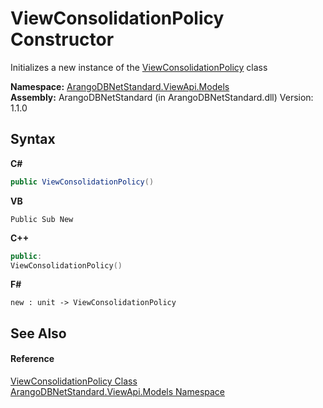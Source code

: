 # ViewConsolidationPolicy Constructor 
 

Initializes a new instance of the <a href="a7f55422-d362-7371-9e47-d2786c89b753">ViewConsolidationPolicy</a> class

**Namespace:**&nbsp;<a href="23bbeb16-c099-4f2c-4dad-2e67e1a19df4">ArangoDBNetStandard.ViewApi.Models</a><br />**Assembly:**&nbsp;ArangoDBNetStandard (in ArangoDBNetStandard.dll) Version: 1.1.0

## Syntax

**C#**<br />
``` C#
public ViewConsolidationPolicy()
```

**VB**<br />
``` VB
Public Sub New
```

**C++**<br />
``` C++
public:
ViewConsolidationPolicy()
```

**F#**<br />
``` F#
new : unit -> ViewConsolidationPolicy
```


## See Also


#### Reference
<a href="a7f55422-d362-7371-9e47-d2786c89b753">ViewConsolidationPolicy Class</a><br /><a href="23bbeb16-c099-4f2c-4dad-2e67e1a19df4">ArangoDBNetStandard.ViewApi.Models Namespace</a><br />